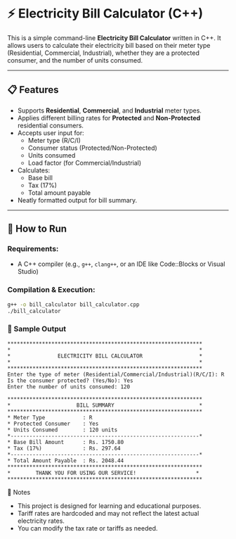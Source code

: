 # ⚡ Electricity Bill Calculator (C++)

This is a simple command-line **Electricity Bill Calculator** written in C++. It allows users to calculate their electricity bill based on their meter type (Residential, Commercial, Industrial), whether they are a protected consumer, and the number of units consumed.

---

## 📋 Features

- Supports **Residential**, **Commercial**, and **Industrial** meter types.
- Applies different billing rates for **Protected** and **Non-Protected** residential consumers.
- Accepts user input for:
  - Meter type (R/C/I)
  - Consumer status (Protected/Non-Protected)
  - Units consumed
  - Load factor (for Commercial/Industrial)
- Calculates:
  - Base bill
  - Tax (17%)
  - Total amount payable
- Neatly formatted output for bill summary.

---

## 🚀 How to Run

### Requirements:
- A C++ compiler (e.g., `g++`, `clang++`, or an IDE like Code::Blocks or Visual Studio)

### Compilation & Execution:

```bash
g++ -o bill_calculator bill_calculator.cpp
./bill_calculator
```
### 🧮 Sample Output
```
**************************************************************
*                                                            *
*               ELECTRICITY BILL CALCULATOR                  *
*                                                            *
**************************************************************
Enter the type of meter (Residential/Commercial/Industrial)(R/C/I): R
Is the consumer protected? (Yes/No): Yes
Enter the number of units consumed: 120

**************************************************************
*                     BILL SUMMARY                           *
**************************************************************
* Meter Type            : R
* Protected Consumer    : Yes
* Units Consumed        : 120 units
*------------------------------------------------------------*
* Base Bill Amount      : Rs. 1750.80
* Tax (17%)             : Rs. 297.64
*------------------------------------------------------------*
* Total Amount Payable  : Rs. 2048.44
**************************************************************
*        THANK YOU FOR USING OUR SERVICE!                   *
**************************************************************
```
📌 Notes

- This project is designed for learning and educational purposes.
- Tariff rates are hardcoded and may not reflect the latest actual electricity rates.
- You can modify the tax rate or tariffs as needed.
